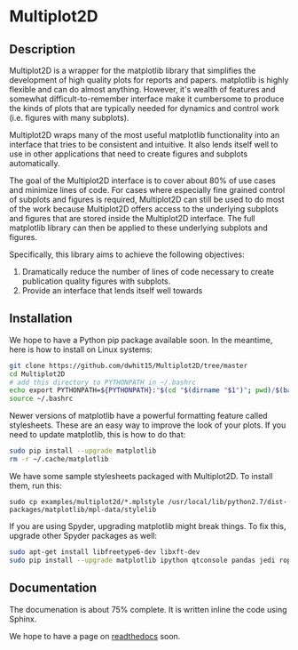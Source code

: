 # Multiplot2D

## Description

Multiplot2D is a wrapper for the matplotlib library that simplifies the development of high quality plots for reports and papers. matplotlib is highly flexible and can do almost anything. However, it's wealth of features and somewhat difficult-to-remember interface make it cumbersome to produce the kinds of plots that are typically needed for dynamics and control work (i.e. figures with many subplots).

Multiplot2D wraps many of the most useful matplotlib functionality into an interface that tries to be consistent and intuitive. It also lends itself well to use in other applications that need to create figures and subplots automatically.

The goal of the Multiplot2D interface is to cover about 80% of use cases and minimize lines of code. For cases where especially fine grained control of subplots and figures is required, Multiplot2D can still be used to do most of the work because Multiplot2D offers access to the underlying subplots and figures that are stored inside the Multiplot2D interface. The full matplotlib library can then be applied to these underlying subplots and figures.

Specifically, this library aims to achieve the following objectives:
1. Dramatically reduce the number of lines of code necessary to create publication quality figures with subplots.
1. Provide an interface that lends itself well towards

## Installation

We hope to have a Python pip package available soon.
In the meantime, here is how to install on Linux systems:

```bash
git clone https://github.com/dwhit15/Multiplot2D/tree/master
cd Multiplot2D
# add this directory to PYTHONPATH in ~/.bashrc
echo export PYTHONPATH=${PYTHONPATH}:"$(cd "$(dirname "$1")"; pwd)/$(basename "$1")" >> ~/.bashrc
source ~/.bashrc
```

Newer versions of matplotlib have a powerful formatting feature called stylesheets.
These are an easy way to improve the look of your plots.
If you need to update matplotlib, this is how to do that:
```bash
sudo pip install --upgrade matplotlib
rm -r ~/.cache/matplotlib
```

We have some sample stylesheets packaged with Multiplot2D.
To install them, run this:
```
sudo cp examples/multiplot2d/*.mplstyle /usr/local/lib/python2.7/dist-packages/matplotlib/mpl-data/stylelib
```

If you are using Spyder, upgrading matplotlib might break things.
To fix this, upgrade other Spyder packages as well:
```bash
sudo apt-get install libfreetype6-dev libxft-dev
sudo pip install --upgrade matplotlib ipython qtconsole pandas jedi rope
```

## Documentation

The documenation is about 75% complete.
It is written inline the code using Sphinx.

We hope to have a page on [readthedocs](https://readthedocs.org/) soon.
